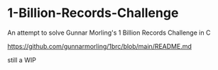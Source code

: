 # 1-Billion-Records-Challenge
An attempt to solve Gunnar Morling's 1 Billion Records Challenge in C 

https://github.com/gunnarmorling/1brc/blob/main/README.md

still a WIP
